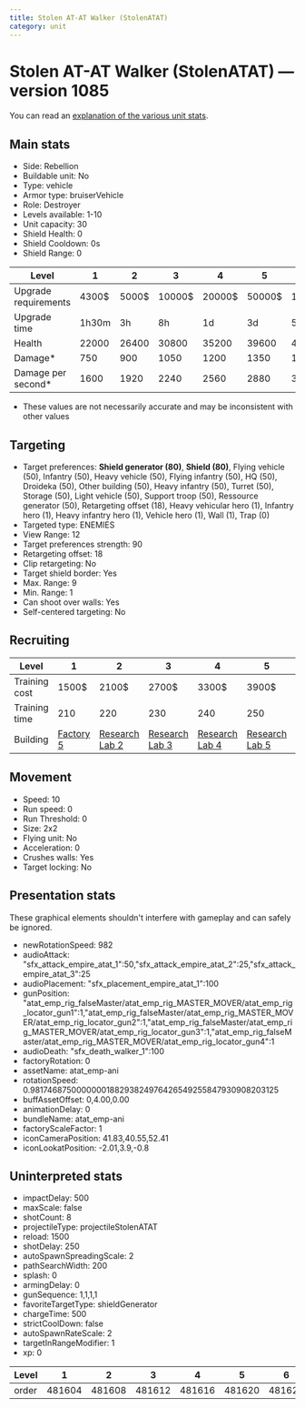 ```yaml
---
title: Stolen AT-AT Walker (StolenATAT)
category: unit
---
```


# Stolen AT-AT Walker (StolenATAT) — version 1085

You can read an [explanation  of the various unit stats](unitexplained.md).

## Main stats

  * Side: Rebellion
  * Buildable unit: No
  * Type: vehicle
  * Armor type: bruiserVehicle
  * Role: Destroyer
  * Levels available: 1-10
  * Unit capacity: 30
  * Shield Health: 0
  * Shield Cooldown: 0s
  * Shield Range: 0

|Level               |1    |2    |3     |4     |5     |6      |7      |8      |9       |10      |
|--------------------|-----|-----|------|------|------|-------|-------|-------|--------|--------|
|Upgrade requirements|4300$|5000$|10000$|20000$|50000$|135000$|225000$|450000$|1500000$|2500000$|
|Upgrade time        |1h30m|3h   |8h    |1d    |3d    |5d     |1w     |1w3d   |2w      |2w      |
|Health              |22000|26400|30800 |35200 |39600 |44000  |48400  |52800  |57200   |66000   |
|Damage*             |750  |900  |1050  |1200  |1350  |1500   |1650   |1800   |1950    |2250    |
|Damage per second*  |1600 |1920 |2240  |2560  |2880  |3200   |3520   |3840   |4160    |4800    |

* These values are not necessarily accurate and may be inconsistent with other values

## Targeting

  * Target preferences: **Shield generator (80)**, **Shield (80)**, Flying vehicle (50), Infantry (50), Heavy vehicle (50), Flying infantry (50), HQ (50), Droideka (50), Other building (50), Heavy infantry (50), Turret (50), Storage (50), Light vehicle (50), Support troop (50), Ressource generator (50), Retargeting offset (18), Heavy vehicular hero (1), Infantry hero (1), Heavy infantry hero (1), Vehicle hero (1), Wall (1), Trap (0)
  * Targeted type: ENEMIES
  * View Range: 12
  * Target preferences strength: 90
  * Retargeting offset: 18
  * Clip retargeting: No
  * Target shield border: Yes
  * Max. Range: 9
  * Min. Range: 1
  * Can shoot over walls: Yes
  * Self-centered targeting: No

## Recruiting

|Level        |1                             |2                                     |3                                     |4                                     |5                                     |6                                     |7                                     |8                                     |9                                     |10                                     |
|-------------|------------------------------|--------------------------------------|--------------------------------------|--------------------------------------|--------------------------------------|--------------------------------------|--------------------------------------|--------------------------------------|--------------------------------------|---------------------------------------|
|Training cost|1500$                         |2100$                                 |2700$                                 |3300$                                 |3900$                                 |4500$                                 |5100$                                 |6000$                                 |6300$                                 |6900$                                  |
|Training time|210                           |220                                   |230                                   |240                                   |250                                   |260                                   |270                                   |400                                   |430                                   |460                                    |
|Building     |[Factory 5](rebelFactory.html)|[Research Lab 2](rebelOffenseLab.html)|[Research Lab 3](rebelOffenseLab.html)|[Research Lab 4](rebelOffenseLab.html)|[Research Lab 5](rebelOffenseLab.html)|[Research Lab 6](rebelOffenseLab.html)|[Research Lab 7](rebelOffenseLab.html)|[Research Lab 8](rebelOffenseLab.html)|[Research Lab 9](rebelOffenseLab.html)|[Research Lab 10](rebelOffenseLab.html)|

## Movement

  * Speed: 10
  * Run speed: 0
  * Run Threshold: 0
  * Size: 2x2
  * Flying unit: No
  * Acceleration: 0
  * Crushes walls: Yes
  * Target locking: No

## Presentation stats

These graphical elements shouldn't interfere with gameplay and can safely be ignored.

  * newRotationSpeed: 982
  * audioAttack: "sfx_attack_empire_atat_1":50,"sfx_attack_empire_atat_2":25,"sfx_attack_empire_atat_3":25
  * audioPlacement: "sfx_placement_empire_atat_1":100
  * gunPosition: "atat_emp_rig_falseMaster/atat_emp_rig_MASTER_MOVER/atat_emp_rig_locator_gun1":1,"atat_emp_rig_falseMaster/atat_emp_rig_MASTER_MOVER/atat_emp_rig_locator_gun2":1,"atat_emp_rig_falseMaster/atat_emp_rig_MASTER_MOVER/atat_emp_rig_locator_gun3":1,"atat_emp_rig_falseMaster/atat_emp_rig_MASTER_MOVER/atat_emp_rig_locator_gun4":1
  * audioDeath: "sfx_death_walker_1":100
  * factoryRotation: 0
  * assetName: atat_emp-ani
  * rotationSpeed: 0.9817468750000000188293824976426549255847930908203125
  * buffAssetOffset: 0,4.00,0.00
  * animationDelay: 0
  * bundleName: atat_emp-ani
  * factoryScaleFactor: 1
  * iconCameraPosition: 41.83,40.55,52.41
  * iconLookatPosition: -2.01,3.9,-0.8

## Uninterpreted stats

  * impactDelay: 500
  * maxScale: false
  * shotCount: 8
  * projectileType: projectileStolenATAT
  * reload: 1500
  * shotDelay: 250
  * autoSpawnSpreadingScale: 2
  * pathSearchWidth: 200
  * splash: 0
  * armingDelay: 0
  * gunSequence: 1,1,1,1
  * favoriteTargetType: shieldGenerator
  * chargeTime: 500
  * strictCoolDown: false
  * autoSpawnRateScale: 2
  * targetInRangeModifier: 1
  * xp: 0

|Level|1     |2     |3     |4     |5     |6     |7     |8     |9     |10    |
|-----|------|------|------|------|------|------|------|------|------|------|
|order|481604|481608|481612|481616|481620|481624|481628|481632|481636|481640|

